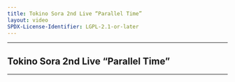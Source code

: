 ```yaml
---
title: Tokino Sora 2nd Live “Parallel Time”
layout: video
SPDX-License-Identifier: LGPL-2.1-or-later
---
```


---

## Tokino Sora 2nd Live “Parallel Time”

<div class="container">
  <video-js id="my-video" class="vjs-fluid vjs-layout-medium" controls preload="auto" poster="https://media.discordapp.net/attachments/1180439977784516618/1180442743139487847/sora2.jpg">
    <source src="https://xx58j-my.sharepoint.com/:v:/g/personal/peekaboo_xx58j_onmicrosoft_com/EZyUO0N0iPdLrgjuS7y8E1wBG9olVuOQsf6mtIHfG8RtHQ?download=1" type="video/mp4"/>
  </video-js>
</div>

---
